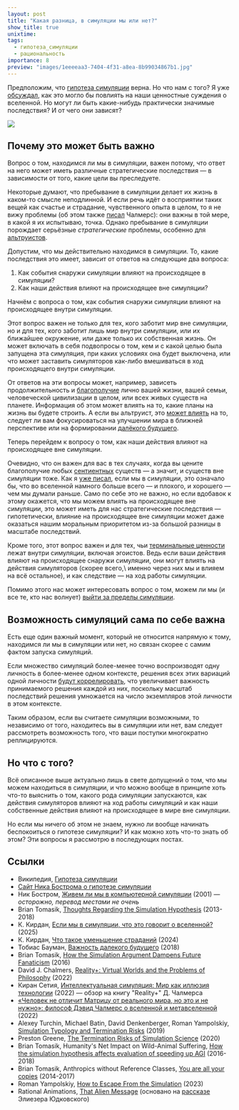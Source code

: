 ```yaml
---
layout: post
title: "Какая разница, в симуляции мы или нет?"
show_title: true
unixtime: 
tags:
  - гипотеза_симуляции
  - рациональность
importance: 8
preview: "images/1eeeeaa3-7404-4f31-a8ea-8b99034867b1.jpg"
---
```

Предположим, что [гипотеза симуляции](https://ru.wikipedia.org/wiki/%D0%93%D0%B8%D0%BF%D0%BE%D1%82%D0%B5%D0%B7%D0%B0_%D1%81%D0%B8%D0%BC%D1%83%D0%BB%D1%8F%D1%86%D0%B8%D0%B8) верна. Но что нам с того? Я уже [обсуждал](a7.html), как это могло бы повлиять на наши ценностные суждения о вселенной. Но могут ли быть какие-нибудь практически значимые последствия? И от чего они зависят?

<img src="images/1eeeeaa3-7404-4f31-a8ea-8b99034867b1.jpg"/>

## Почему это может быть важно

Вопрос о том, находимся ли мы в симуляции, важен потому, что ответ на него может иметь различные стратегические последствия — в зависимости от того, какие цели вы преследуете.

Некоторые думают, что пребывание в симуляции делает их жизнь в каком-то смысле неподлинной. И если речь идёт о восприятии таких вещей как счастье и страдание, чувственного опыта в целом, то я не вижу проблемы (об этом также [писал](https://tjournal.ru/523960) Чалмерс): они важны в той мере, в какой я их испытываю, точка. Однако пребывание в симуляции порождает серьёзные _стратегические_ проблемы, особенно для [альтруистов](https://ru.wikipedia.org/wiki/%D0%AD%D1%84%D1%84%D0%B5%D0%BA%D1%82%D0%B8%D0%B2%D0%BD%D1%8B%D0%B9_%D0%B0%D0%BB%D1%8C%D1%82%D1%80%D1%83%D0%B8%D0%B7%D0%BC).

Допустим, что мы действительно находимся в симуляции. То, какие последствия это имеет, зависит от ответов на следующие два вопроса:
1. Как события снаружи симуляции влияют на происходящее в симуляции?
2. Как наши действия влияют на происходящее вне симуляции?

Начнём с вопроса о том, как события снаружи симуляции влияют на происходящее внутри симуляции.

Этот вопрос важен не только для тех, кого заботит мир вне симуляции, но и для тех, кого заботит лишь мир внутри симуляции, или их ближайшее окружение, или даже только их собственная жизнь. Он может включать в себя подвопросы о том, кем и с какой целью была запущена эта симуляция, при каких условиях она будет выключена, или что может заставить симуляторов как-либо вмешиваться в ход происходящего внутри симуляции.

От ответов на эти вопросы может, например, зависеть продолжительность и [благополучие](https://plato.stanford.edu/entries/well-being/) лично вашей жизни, вашей семьи, человеческой цивилизации в целом, или всех живых существ на планете. Информация об этом может влиять на то, какие планы на жизнь вы будете строить. А если вы альтруист, это [может влиять](https://longtermrisk.org/files/how-the-simulation-argument-dampens-future-fanaticism.pdf) на то, следует ли вам фокусироваться на улучшении мира в ближней перспективе или на формировании [далёкого будущего](https://reducingsuffering.github.io/tobias-baumann-the-importance-of-the-far-future.html).

Теперь перейдем к вопросу о том, как наши действия влияют на происходящее вне симуляции.

Очевидно, что он важен для вас в тех случаях, когда вы цените благополучие любых [сентиентных](466.html) существ — а значит, и существ вне симуляции тоже. Как я [уже писал](a7.html), если мы в симуляции, это означало бы, что во вселенной намного больше всего — и плохого, и хорошего — чем мы думали раньше. Само по себе это не важно, но если вдобавок к этому окажется, что мы можем влиять на происходящее вне симуляции, это может иметь для нас стратегические последствия — гипотетически, влияние на происходящее вне симуляции может даже оказаться нашим моральным приоритетом из-за большой разницы в масштабе последствий.

Кроме того, этот вопрос важен и для тех, чьи [терминальные ценности](https://reducingsuffering.github.io/lukas-gloor-means-and-ends.html) лежат внутри симуляции, включая эгоистов. Ведь если ваши действия влияют на происходящее снаружи симуляции, они могут влиять на действия симуляторов (скорее всего,\ именно через них мы и влияем на всё остальное), и как следствие — на ход работы симуляции.

Помимо этого нас может интересовать вопрос о том, можем ли мы (и все те, кто нас волнует) [выйти за пределы симуляции](https://files.theseedsofscience.org/2023/How_to_Escape_From_the_Simulation.pdf).

## Возможность симуляций сама по себе важна

Есть еще один важный момент, который не относится напрямую к тому, находимся ли мы в симуляции или нет, но связан скорее с самим фактом запуска симуляций.

Если множество симуляций более-менее точно воспроизводят одну личность в более-менее одном контексте, решения всех этих вариаций одной личности [будут коррелировать](https://reducing-suffering.org/anthropics-without-reference-classes/#Update_Feb_2015_You_are_all_your_copies), что увеличивает важность принимаемого решения каждой из них, поскольку масштаб последствий решения умножается на число экземпляров этой личности в этом контексте.

Таким образом, если вы считаете симуляции возможными, то независимо от того, находитесь вы в симуляции или нет, вам следует рассмотреть возможность того, что ваши поступки многократно реплицируются.

## Но что с того?

Всё описанное выше актуально лишь в свете допущений о том, что мы можем находиться в симуляции, и что можно вообще в принципе хоть что-то выяснить о том, какого рода симуляции запускаются, как действия симуляторов влияют на ход работы симуляций и как наши собственные действия влияют на происходящее в мире вне симуляции.

Но если мы ничего об этом не знаем, нужно ли вообще начинать беспокоиться о гипотезе симуляции? И как можно хоть что-то знать об этом? Эти вопросы я рассмотрю в последующих постах.

## Ссылки

- Википедия, [Гипотеза симуляции](https://ru.wikipedia.org/wiki/%D0%93%D0%B8%D0%BF%D0%BE%D1%82%D0%B5%D0%B7%D0%B0_%D1%81%D0%B8%D0%BC%D1%83%D0%BB%D1%8F%D1%86%D0%B8%D0%B8)
- [Сайт Ника Бострома о гипотезе симуляции](https://simulation-argument.com/)
- Ник Бостром, [Живем ли мы в компьютерной симуляции](https://habr.com/ru/articles/516598/) (2001) — _осторожно, перевод местами не очень_
- Brian Tomasik, [Thoughts Regarding the Simulation Hypothesis](https://reducing-suffering.org/thoughts-regarding-simulation-hypothesis/) (2013-2018)
- К. Кирдан, [Если мы в симуляции, что это говорит о вселенной?](https://kkirdan.github.io/blog/a7.html) (2025)
- К. Кирдан, [Что такое уменьшение страданий](https://reducingsuffering.github.io/what-is-suffering-reduction.html) (2024)
- Тобиас Бауман, [Важность далекого будущего](https://reducingsuffering.github.io/tobias-baumann-the-importance-of-the-far-future.html) (2018)
- Brian Tomasik, [How the Simulation Argument
Dampens Future Fanaticism](https://longtermrisk.org/files/how-the-simulation-argument-dampens-future-fanaticism.pdf) (2016)
- David J. Chalmers, [Reality+: Virtual Worlds and the Problems of Philosophy](https://philpapers.org/rec/CHARVW) (2022)
- Киран Сетия, [Интеллектуальная симуляция: Мир как иллюзия технологии](https://vk.com/@-210202656-realnost-virtualnye-miry-i-problemy-filosofii-devid-chalmers) (2022) — обзор на книгу "Reality+" Д. Чалмерса
- [«Человек не отличит Матрицу от реального мира, но это и не нужно»: философ Дэвид Чалмерс о вселенной и метавселенной](https://tjournal.ru/523960) (2022)
- Alexey Turchin, Michael Batin, David Denkenberger, Roman Yampolskiy, [Simulation Typology and Termination Risks](https://arxiv.org/abs/1905.05792) (2019)
- Preston Greene, [The Termination Risks of Simulation Science](https://philarchive.org/rec/GRETTR-5) (2020)
- Brian Tomasik, Humanity's Net Impact on Wild-Animal Suffering, [How the simulation hypothesis affects evaluation of speeding up AGI](https://reducing-suffering.org/humanitys-net-impact-on-wild-animal-suffering/#How_the_simulation_hypothesis_affects_evaluation_of_speeding_up_AGI) (2016-2018)
- Brian Tomasik, Anthropics without Reference Classes, [You are all your copies](https://reducing-suffering.org/anthropics-without-reference-classes/#Update_Feb_2015_You_are_all_your_copies) (2014-2017)
- Roman Yampolskiy, [How to Escape From the Simulation](https://files.theseedsofscience.org/2023/How_to_Escape_From_the_Simulation.pdf) (2023)
- Rational Animations, [That Alien Message](https://www.youtube.com/watch?v=fVN_5xsMDdg) (основано на [рассказе](https://www.lesswrong.com/posts/5wMcKNAwB6X4mp9og/that-alien-message) Элиезера Юдковского)
